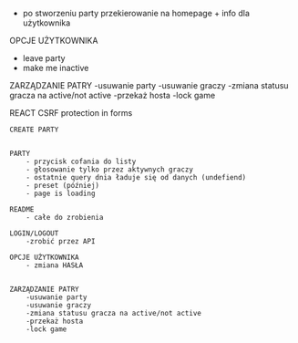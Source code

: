 - po stworzeniu party przekierowanie na homepage + info dla użytkownika

OPCJE UŻYTKOWNIKA
- leave party
- make me inactive


ZARZĄDZANIE PATRY
-usuwanie party
-usuwanie graczy
-zmiana statusu gracza na active/not active
-przekaż hosta
-lock game


REACT
CSRF protection in forms

    CREATE PARTY


    PARTY
        - przycisk cofania do listy
        - głosowanie tylko przez aktywnych graczy
        - ostatnie query dnia ładuje się od danych (undefiend)
        - preset (później)
        - page is loading

    README
        - całe do zrobienia
    
    LOGIN/LOGOUT
        -zrobić przez API

    OPCJE UŻYTKOWNIKA
        - zmiana HASŁA


    ZARZĄDZANIE PATRY
        -usuwanie party
        -usuwanie graczy
        -zmiana statusu gracza na active/not active
        -przekaż hosta
        -lock game

    







